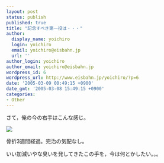 ```yaml
---
layout: post
status: publish
published: true
title: "記念すべき第一投は・・・"
author:
  display_name: yoichiro
  login: yoichiro
  email: yoichiro@eisbahn.jp
  url: ''
author_login: yoichiro
author_email: yoichiro@eisbahn.jp
wordpress_id: 6
wordpress_url: http://www.eisbahn.jp/yoichiro/?p=6
date: '2005-03-09 00:49:15 +0900'
date_gmt: '2005-03-08 15:49:15 +0900'
categories:
- Other
---
```


さて，俺の今の右手はこんな感じ。

![](http://www.eisbahn.jp/yoichiro/images/136930.jpg)

骨折3週間経過。完治の気配なし。

いい加減いやな臭いを発してきたこの手を，今は何とかしたい。。。
